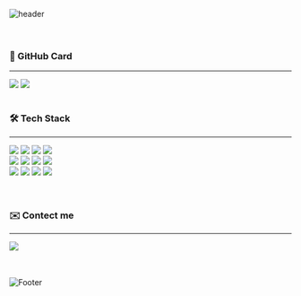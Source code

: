 ![header](https://capsule-render.vercel.app/api?type=waving&color=timeGradient&height=250&section=header&text=Welcome%20JunngWoo's%20GitHub&fontSize=40)
<br>
<br>
<br>
<div>
      <h3>📔 GitHub Card</h3>
</div>
<hr/>
<img src="https://github-readme-stats.vercel.app/api?username=wldnr1208&show_icons=true&theme=dracula">
      <img src="https://github-readme-stats.vercel.app/api/top-langs/?username=wldnr1208&layout=compact&theme=radical">
<br>
<br>
<div>
      <h3>🛠 Tech Stack </h3>
</div>
<hr/>

<div>      
 <img src="https://img.shields.io/badge/react-61DAFB?style=for-the-badge&logo=react&logoColor=black">
 <img src="https://img.shields.io/badge/typescript-3178C6?style=for-the-badge&logo=typescript&logoColor=black"> 
 <img src="https://img.shields.io/badge/nextdotjs-000000?style=for-the-badge&logo=nextdotjs&logoColor=white">
 <img src="https://img.shields.io/badge/redux-764ABC?style=for-the-badge&logo=redux&logoColor=white">
 <br/>
 <img src="https://img.shields.io/badge/axios-F36633?style=for-the-badge&logo=axios&logoColor=white"> 
 <img src="https://img.shields.io/badge/yarn-FFB3C7?style=for-the-badge&logo=yarn&logoColor=white">
 <img src="https://img.shields.io/badge/reactrouter-CA4245?style=for-the-badge&logo=reactrouter&logoColor=white">
 <img src="https://img.shields.io/badge/dotenv-ECD53F?style=for-the-badge&logo=dotenv&logoColor=white">
 <br/>
 <img src="https://img.shields.io/badge/babel-F9DC3E?style=for-the-badge&logo=babel&logoColor=white">
 <img src="https://img.shields.io/badge/tailwindcss-06B6D4?style=for-the-badge&logo=tailwindcss&logoColor=white">
 <img src="https://img.shields.io/badge/styledcomponents-DB7093?style=for-the-badge&logo=styledcomponents&logoColor=white">
 <img src="https://img.shields.io/badge/vercel-FD5750?style=for-the-badge&logo=vercel&logoColor=white">
</div>

<br>
<br>
<div>
      <h3>✉️ Contect me </h3>
</div>
<hr/>
<a herf = "jw1208159@gmail.com">
  <img src="https://img.shields.io/badge/gmail-EA4335?style=for-the-badge&logo=gmail&logoColor=white">
</a>
<br>
<br>
<br>

![Footer](https://capsule-render.vercel.app/api?type=waving&color=timeGradient&height=150&section=footer)
